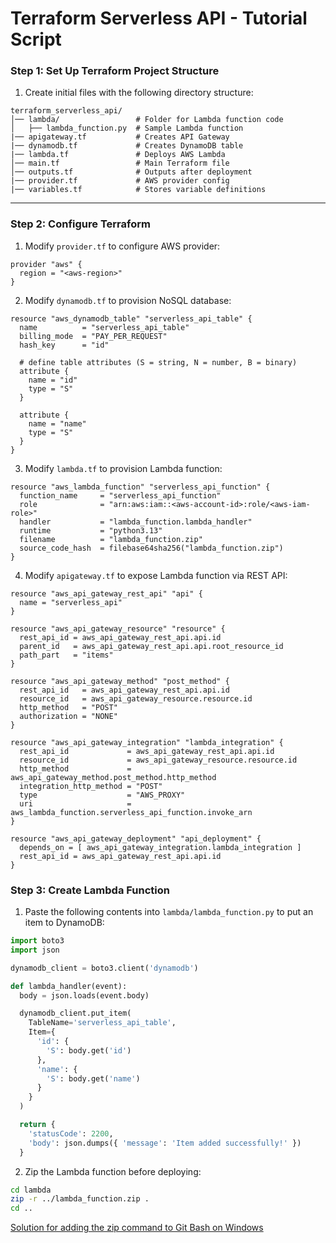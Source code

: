# Terraform Serverless API - Tutorial Script

### Step 1: Set Up Terraform Project Structure

1. Create initial files with the following directory structure:

```
terraform_serverless_api/
│── lambda/                 # Folder for Lambda function code
│   ├── lambda_function.py  # Sample Lambda function
|── apigateway.tf           # Creates API Gateway
|── dynamodb.tf             # Creates DynamoDB table
|── lambda.tf               # Deploys AWS Lambda
│── main.tf                 # Main Terraform file
│── outputs.tf              # Outputs after deployment
|── provider.tf             # AWS provider config
|── variables.tf            # Stores variable definitions
```

---

### Step 2: Configure Terraform

1. Modify `provider.tf` to configure AWS provider:

```hcl
provider "aws" {
  region = "<aws-region>"
}
```

2. Modify `dynamodb.tf` to provision NoSQL database:

```hcl
resource "aws_dynamodb_table" "serverless_api_table" {
  name          = "serverless_api_table"
  billing_mode  = "PAY_PER_REQUEST"
  hash_key      = "id"

  # define table attributes (S = string, N = number, B = binary)
  attribute {
    name = "id"
    type = "S"
  }

  attribute {
    name = "name"
    type = "S"
  }
}
```

3. Modify `lambda.tf` to provision Lambda function:

```hcl
resource "aws_lambda_function" "serverless_api_function" {
  function_name     = "serverless_api_function"
  role              = "arn:aws:iam::<aws-account-id>:role/<aws-iam-role>"
  handler           = "lambda_function.lambda_handler"
  runtime           = "python3.13"
  filename          = "lambda_function.zip"
  source_code_hash  = filebase64sha256("lambda_function.zip")
}
```

4. Modify `apigateway.tf` to expose Lambda function via REST API:

```hcl
resource "aws_api_gateway_rest_api" "api" {
  name = "serverless_api"
}

resource "aws_api_gateway_resource" "resource" {
  rest_api_id = aws_api_gateway_rest_api.api.id
  parent_id   = aws_api_gateway_rest_api.api.root_resource_id
  path_part   = "items"
}

resource "aws_api_gateway_method" "post_method" {
  rest_api_id   = aws_api_gateway_rest_api.api.id
  resource_id   = aws_api_gateway_resource.resource.id
  http_method   = "POST"
  authorization = "NONE"
}

resource "aws_api_gateway_integration" "lambda_integration" {
  rest_api_id             = aws_api_gateway_rest_api.api.id
  resource_id             = aws_api_gateway_resource.resource.id
  http_method             = aws_api_gateway_method.post_method.http_method
  integration_http_method = "POST"
  type                    = "AWS_PROXY"
  uri                     = aws_lambda_function.serverless_api_function.invoke_arn
}

resource "aws_api_gateway_deployment" "api_deployment" {
  depends_on = [ aws_api_gateway_integration.lambda_integration ]
  rest_api_id = aws_api_gateway_rest_api.api.id
}
```

### Step 3: Create Lambda Function

1. Paste the following contents into `lambda/lambda_function.py` to put an item to DynamoDB:

```python
import boto3
import json

dynamodb_client = boto3.client('dynamodb')

def lambda_handler(event):
  body = json.loads(event.body)

  dynamodb_client.put_item(
    TableName='serverless_api_table',
    Item={
      'id': {
        'S': body.get('id')
      },
      'name': {
        'S': body.get('name')
      }
    }
  )

  return {
    'statusCode': 2200,
    'body': json.dumps({ 'message': 'Item added successfully!' })
  }
```

2. Zip the Lambda function before deploying:

```bash
cd lambda
zip -r ../lambda_function.zip .
cd ..
```

[Solution for adding the zip command to Git Bash on Windows](https://stackoverflow.com/questions/38782928/how-to-add-man-and-zip-to-git-bash-installation-on-windows)
